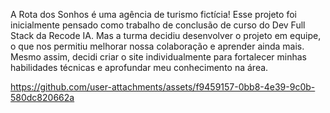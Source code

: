 A Rota dos Sonhos é uma agência de turismo fictícia! 
Esse projeto foi inicialmente pensado como trabalho de conclusão de curso do Dev Full Stack da Recode IA.
Mas a turma decidiu desenvolver o projeto em equipe, o que nos permitiu melhorar nossa colaboração e aprender ainda mais. 
Mesmo assim, decidi criar o site individualmente para fortalecer minhas habilidades técnicas e aprofundar meu conhecimento na área.

https://github.com/user-attachments/assets/f9459157-0bb8-4e39-9c0b-580dc820662a
